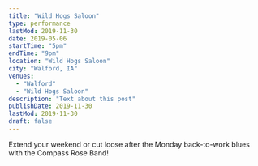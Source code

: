 ```yaml
---
title: "Wild Hogs Saloon"
type: performance
lastMod: 2019-11-30
date: 2019-05-06
startTime: "5pm"
endTime: "9pm"
location: "Wild Hogs Saloon"
city: "Walford, IA"
venues:
  - "Walford"
  - "Wild Hogs Saloon"
description: "Text about this post"
publishDate: 2019-11-30
lastMod: 2019-11-30
draft: false
---
```


Extend your weekend or cut loose after the Monday back-to-work blues with the Compass Rose Band!

